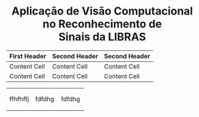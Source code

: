 <h1 align="center">Aplicação de Visão Computacional no Reconhecimento de Sinais da LIBRAS</h1>

| First Header  | Second Header | Second Header |
| ------------- | ------------- | ------------- |
| Content Cell  | Content Cell  | Content Cell  |
| Content Cell  | Content Cell  | Content Cell  |

<table width="100%" border="0" >
    <tr>
        <td width="33%">
            <p>ffhfhffj</p>
        </td>
        <td width="33%">
            <p>fdfdhg</p>            
        </td>
         <td width="33%">
            <p>fdfdhg</p>            
        </td>
    </tr>
</table>
